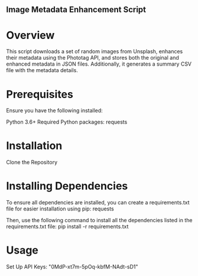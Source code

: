 ## Image Metadata Enhancement Script

# Overview

This script downloads a set of random images from Unsplash, enhances their metadata using the Phototag API, and stores both the original and enhanced metadata in JSON files. Additionally, it generates a summary CSV file with the metadata details.

# Prerequisites

Ensure you have the following installed:

Python 3.6+
Required Python packages: requests

# Installation

Clone the Repository

# Installing Dependencies

To ensure all dependencies are installed, you can create a requirements.txt file for easier installation using pip: requests

Then, use the following command to install all the dependencies listed in the requirements.txt file: pip install -r requirements.txt

# Usage
Set Up API Keys: "0MdP-xt7m-5pOq-kbfM-NAdt-sD1"
